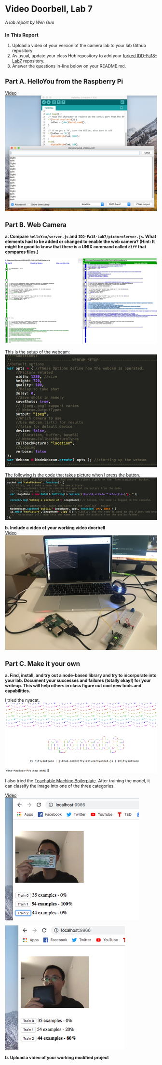 # Video Doorbell, Lab 7

*A lab report by Wen Guo*

### In This Report

1. Upload a video of your version of the camera lab to your lab Github repository
1. As usual, update your class Hub repository to add your [forked IDD-Fa18-Lab7](/FAR-Lab/IDD-Fa18-Lab7) repository.
1. Answer the questions in-line below on your README.md.

## Part A. HelloYou from the Raspberry Pi

[Video](https://youtu.be/me-7qpGVxWo)
<br>
[![](serial_monitor.png)](https://youtu.be/me-7qpGVxWo)


## Part B. Web Camera

**a. Compare `helloYou/server.js` and `IDD-Fa18-Lab7/pictureServer.js`. What elements had to be added or changed to enable the web camera? (Hint: It might be good to know that there is a UNIX command called `diff` that compares files.)**

![](diff.png)

This is the setup of the webcam: 
![](webcam_setup.png)


The following is the code that takes picture when I press the button. 
![](camera_code.png)

**b. Include a video of your working video doorbell**
<br>
[Video](https://www.youtube.com/watch?v=w1Jryqgt8Us)
[![](doorbell_example.JPG)](https://www.youtube.com/watch?v=w1Jryqgt8Us)

## Part C. Make it your own

**a. Find, install, and try out a node-based library and try to incorporate into your lab. Document your successes and failures (totally okay!) for your writeup. This will help others in class figure out cool new tools and capabilities.**

I tried the nyacat. 
![](nyancat.png)

I also tried the [Teachable Machine Boilerplate](https://github.com/googlecreativelab/teachable-machine-boilerplate). After training the model, it can classify the image into one of the three categories. 

[Video](https://youtu.be/NcIqb9qi05Y)
<br>
![](ML_1.png)

![](ML_2.png)

**b. Upload a video of your working modified project**

